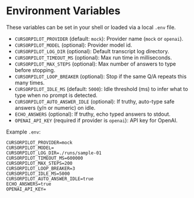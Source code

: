 # Environment Variables

These variables can be set in your shell or loaded via a local `.env` file.

- `CURSORPILOT_PROVIDER` (default: `mock`): Provider name (`mock` or `openai`).
- `CURSORPILOT_MODEL` (optional): Provider model id.
- `CURSORPILOT_LOG_DIR` (optional): Default transcript log directory.
- `CURSORPILOT_TIMEOUT_MS` (optional): Max run time in milliseconds.
- `CURSORPILOT_MAX_STEPS` (optional): Max number of answers to type before stopping.
- `CURSORPILOT_LOOP_BREAKER` (optional): Stop if the same Q/A repeats this many times.
- `CURSORPILOT_IDLE_MS` (default: `5000`): Idle threshold (ms) to infer what to type when no prompt is detected.
- `CURSORPILOT_AUTO_ANSWER_IDLE` (optional): If truthy, auto-type safe answers (y/n or numeric) on idle.
- `ECHO_ANSWERS` (optional): If truthy, echo typed answers to stdout.
- `OPENAI_API_KEY` (required if provider is `openai`): API key for OpenAI.

Example `.env`:
```env
CURSORPILOT_PROVIDER=mock
CURSORPILOT_MODEL=
CURSORPILOT_LOG_DIR=./runs/sample-01
CURSORPILOT_TIMEOUT_MS=600000
CURSORPILOT_MAX_STEPS=200
CURSORPILOT_LOOP_BREAKER=3
CURSORPILOT_IDLE_MS=5000
CURSORPILOT_AUTO_ANSWER_IDLE=true
ECHO_ANSWERS=true
OPENAI_API_KEY=
```
